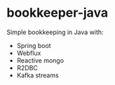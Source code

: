 # bookkeeper-java #

Simple bookkeeping in Java with:
- Spring boot
- Webflux
- Reactive mongo
- R2DBC
- Kafka streams